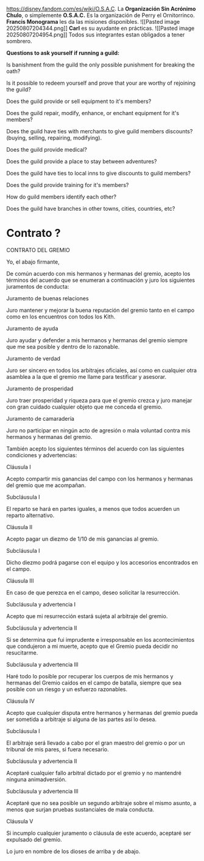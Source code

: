 https://disney.fandom.com/es/wiki/O.S.A.C.
La **Organización Sin Acrónimo Chulo**, o simplemente **O.S.A.C.**
Es la organización de Perry el Ornitorrinco.
**Francis Monograma** les da las misiones disponibles.
![[Pasted image 20250807204344.png]]
**Carl** es su ayudante en prácticas.
![[Pasted image 20250807204954.png]]
Todos sus integrantes estan obligados a tener sombrero.


**Questions to ask yourself if running a guild:**

Is banishment from the guild the only possible punishment for breaking the oath?

Is it possible to redeem yourself and prove that your are worthy of rejoining the guild?

Does the guild provide or sell equipment to it's members?

Does the guild repair, modify, enhance, or enchant equipment for it's members?

Does the guild have ties with merchants to give guild members discounts? (buying, selling, repairing, modifying).

Does the guild provide medical?

Does the guild provide a place to stay between adventures?

Does the guild have ties to local inns to give discounts to guild members?

Does the guild provide training for it's members?

How do guild members identify each other?

Does the guild have branches in other towns, cities, countries, etc?
# Contrato ?
CONTRATO DEL GREMIO

Yo, el abajo firmante,

De común acuerdo con mis hermanos y hermanas del gremio, acepto los términos del acuerdo que se enumeran a continuación y juro los siguientes juramentos de conducta:

Juramento de buenas relaciones

Juro mantener y mejorar la buena reputación del gremio tanto en el campo como en los encuentros con todos los Kith.

Juramento de ayuda

Juro ayudar y defender a mis hermanos y hermanas del gremio siempre que me sea posible y dentro de lo razonable.

Juramento de verdad

Juro ser sincero en todos los arbitrajes oficiales, así como en cualquier otra asamblea a la que el gremio me llame para testificar y asesorar.

Juramento de prosperidad

Juro traer prosperidad y riqueza para que el gremio crezca y juro manejar con gran cuidado cualquier objeto que me conceda el gremio.

Juramento de camaradería

Juro no participar en ningún acto de agresión o mala voluntad contra mis hermanos y hermanas del gremio.

También acepto los siguientes términos del acuerdo con las siguientes condiciones y advertencias:

Cláusula I

Acepto compartir mis ganancias del campo con los hermanos y hermanas del gremio que me acompañan.

Subcláusula I

El reparto se hará en partes iguales, a menos que todos acuerden un reparto alternativo.

Cláusula II

Acepto pagar un diezmo de 1/10 de mis ganancias al gremio.

Subcláusula I

Dicho diezmo podrá pagarse con el equipo y los accesorios encontrados en el campo.

Cláusula III

En caso de que perezca en el campo, deseo solicitar la resurrección.

Subcláusula y advertencia I

Acepto que mi resurrección estará sujeta al arbitraje del gremio.

Subcláusula y advertencia II

Si se determina que fui imprudente e irresponsable en los acontecimientos que condujeron a mi muerte, acepto que el Gremio pueda decidir no resucitarme.

Subcláusula y advertencia III

Haré todo lo posible por recuperar los cuerpos de mis hermanos y hermanas del Gremio caídos en el campo de batalla, siempre que sea posible con un riesgo y un esfuerzo razonables.

Cláusula IV

Acepto que cualquier disputa entre hermanos y hermanas del gremio pueda ser sometida a arbitraje si alguna de las partes así lo desea.

Subcláusula I

El arbitraje será llevado a cabo por el gran maestro del gremio o por un tribunal de mis pares, si fuera necesario.

Subcláusula y advertencia II

Aceptaré cualquier fallo arbitral dictado por el gremio y no mantendré ninguna animadversión.

Subcláusula y advertencia III

Aceptaré que no sea posible un segundo arbitraje sobre el mismo asunto, a menos que surjan pruebas sustanciales de mala conducta.

Cláusula V

Si incumplo cualquier juramento o cláusula de este acuerdo, aceptaré ser expulsado del gremio.

Lo juro en nombre de los dioses de arriba y de abajo.